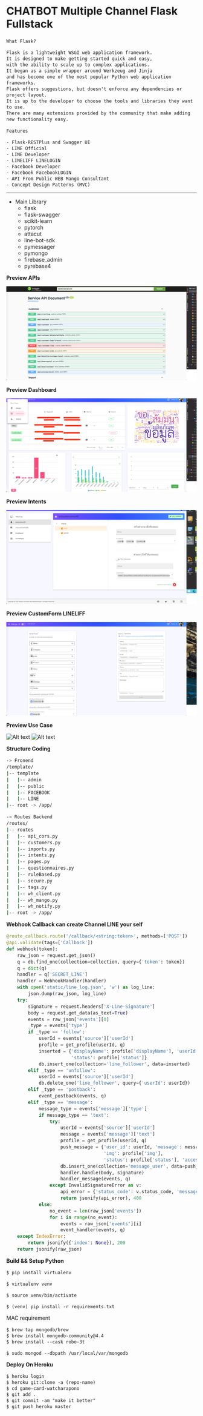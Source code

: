 # CHATBOT Multiple Channel Flask Fullstack

`What Flask?`

    Flask is a lightweight WSGI web application framework. 
    It is designed to make getting started quick and easy, 
    with the ability to scale up to complex applications. 
    It began as a simple wrapper around Werkzeug and Jinja
    and has become one of the most popular Python web application frameworks.
    Flask offers suggestions, but doesn't enforce any dependencies or project layout. 
    It is up to the developer to choose the tools and libraries they want to use.
    There are many extensions provided by the community that make adding new functionality easy.

`Features`

    - Flask-RESTPlus and Swagger UI
    - LINE Official
    - LINE Developer
    - LINELIFF LINELOGIN
    - Facebook Developer
    - Facebook FacebookLOGIN
    - API From Public WEB Mango Consultant 
    - Concept Design Patterns (MVC)

****

- Main Library
    - flask
    - flask-swagger
    - scikit-learn
    - pytorch
    - attacut
    - line-bot-sdk
    - pymessager
    - pymongo
    - firebase_admin
    - pyrebase4

**Preview APIs**

![Alt text](https://github.com/watcharap0n/ChatbotMultiple-Flask/blob/main/static/github/api.png?raw=true "Title")

**Preview Dashboard**

![Alt text](https://github.com/watcharap0n/ChatbotMultiple-Flask/blob/main/static/github/preview_dashboard.png?raw=true "Title")

**Preview Intents**

![Alt text](https://github.com/watcharap0n/ChatbotMultiple-Flask/blob/main/static/github/bot2.png?raw=true "Title")

**Preview CustomForm LINELIFF**

![Alt text](https://github.com/watcharap0n/ChatbotMultiple-Flask/blob/main/static/github/line.png?raw=true "Title")

**Preview Use Case**

![Alt text](https://github.com/watcharap0n/ChatbotMultiple-Flask/blob/main/static/github/3064.jpg?raw=true "Title")
![Alt text](https://github.com/watcharap0n/ChatbotMultiple-Flask/blob/main/static/github/3065.jpg?raw=true "Title")

**Structure Coding**

```bash
-> Fronend
/template/
|-- template
|   |-- admin
|   |-- public
|   |-- FACEBOOK
|   |-- LINE
|-- root -> /app/
```

```bash
-> Routes Backend
/routes/
|-- routes
|   |-- api_cors.py
|   |-- customers.py
|   |-- imports.py
|   |-- intents.py
|   |-- pages.py
|   |-- questionnaires.py
|   |-- ruleBased.py
|   |-- secure.py
|   |-- tags.py
|   |-- wh_client.py
|   |-- wh_mango.py
|   |-- wh_notify.py
|-- root -> /app/
```

**Webhook Callback can create Channel LINE your self**

```python
@route_callback.route('/callback/<string:token>', methods=['POST'])
@api.validate(tags=['Callback'])
def webhook(token):
    raw_json = request.get_json()
    q = db.find_one(collection=collection, query={'token': token})
    q = dict(q)
    handler = q['SECRET_LINE']
    handler = WebhookHandler(handler)
    with open('static/line_log.json', 'w') as log_line:
        json.dump(raw_json, log_line)
    try:
        signature = request.headers['X-Line-Signature']
        body = request.get_data(as_text=True)
        events = raw_json['events'][0]
        _type = events['type']
        if _type == 'follow':
            userId = events['source']['userId']
            profile = get_profile(userId, q)
            inserted = {'displayName': profile['displayName'], 'userId': userId, 'img': profile['img'],
                        'status': profile['status']}
            db.insert_one(collection='line_follower', data=inserted)
        elif _type == 'unfollow':
            userId = events['source']['userId']
            db.delete_one('line_follower', query={'userId': userId})
        elif _type == 'postback':
            event_postback(events, q)
        elif _type == 'message':
            message_type = events['message']['type']
            if message_type == 'text':
                try:
                    userId = events['source']['userId']
                    message = events['message']['text']
                    profile = get_profile(userId, q)
                    push_message = {'user_id': userId, 'message': message, 'display_name': profile['displayName'],
                                    'img': profile['img'],
                                    'status': profile['status'], 'access_token': q['ACCESS_TOKEN']}
                    db.insert_one(collection='message_user', data=push_message)
                    handler.handle(body, signature)
                    handler_message(events, q)
                except InvalidSignatureError as v:
                    api_error = {'status_code': v.status_code, 'message': v.message}
                    return jsonify(api_error), 400
            else:
                no_event = len(raw_json['events'])
                for i in range(no_event):
                    events = raw_json['events'][i]
                    event_handler(events, q)
    except IndexError:
        return jsonify({'index': None}), 200
    return jsonify(raw_json)

```

**Build && Setup Python**

~~~~
$ pip install virtualenv
~~~~

~~~~
$ virtualenv venv
~~~~

~~~~
$ source venv/bin/activate
~~~~

~~~~
$ (venv) pip install -r requirements.txt
~~~~

MAC requirement

~~~~
$ brew tap mongodb/brew
$ brew install mongodb-community@4.4
$ brew install --cask robo-3t
 ~~~~

~~~~
$ sudo mongod --dbpath /usr/local/var/mongodb
~~~~

**Deploy On Heroku**

~~~~
$ heroku login
$ heroku git:clone -a (repo-name)
$ cd game-card-watcharapono
$ git add .
$ git commit -am "make it better"
$ git push heroku master
 ~~~~


